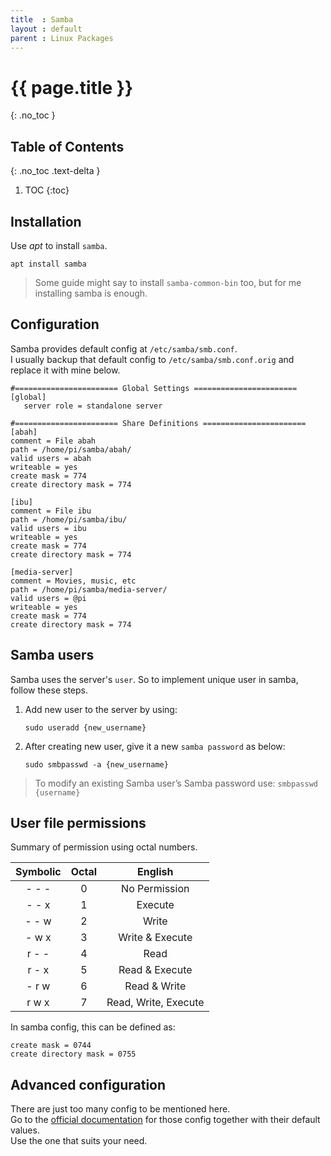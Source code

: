 ```yaml
---
title  : Samba
layout : default
parent : Linux Packages
---
```


# {{ page.title }}
{: .no_toc }

## Table of Contents
{: .no_toc .text-delta }

1. TOC
{:toc}

## Installation

Use _apt_ to install `samba`.
```
apt install samba
```
> Some guide might say to install `samba-common-bin` too,
but for me installing samba is enough.

## Configuration

Samba provides default config at `/etc/samba/smb.conf`.<br>
I usually backup that default config to `/etc/samba/smb.conf.orig`
and replace it with mine below.
```
#======================= Global Settings =======================
[global]
   server role = standalone server

#======================= Share Definitions =======================
[abah]
comment = File abah
path = /home/pi/samba/abah/
valid users = abah
writeable = yes
create mask = 774
create directory mask = 774

[ibu]
comment = File ibu
path = /home/pi/samba/ibu/
valid users = ibu
writeable = yes
create mask = 774
create directory mask = 774

[media-server]
comment = Movies, music, etc
path = /home/pi/samba/media-server/
valid users = @pi
writeable = yes
create mask = 774
create directory mask = 774
```

## Samba users

Samba uses the server's `user`.
So to implement unique user in samba, follow these steps.
1. Add new user to the server by using:
    ```
    sudo useradd {new_username}
    ```
2. After creating new user, give it a new `samba password` as below:
    ```
    sudo smbpasswd -a {new_username}
    ```
> To modify an existing Samba user’s Samba password use: `smbpasswd {username}`

## User file permissions

Summary of permission using octal numbers.

| Symbolic | Octal  | English              |
| :------: | :----: | :------------------: |
|   - - -  |   0    | No Permission        |
|   - - x  |   1    | Execute              |
|   - - w  |   2    | Write                |
|   - w x  |   3    | Write & Execute      |
|   r - -  |   4    | Read                 |
|   r - x  |   5    | Read & Execute       |
|   - r w  |   6    | Read & Write         |
|   r w x  |   7    | Read, Write, Execute |

In samba config, this can be defined as:
```
create mask = 0744
create directory mask = 0755
```

## Advanced configuration

There are just too many config to be mentioned here.<br>
Go to the [official documentation](https://www.samba.org/samba/docs/current/man-html/smb.conf.5.html)
for those config together with their default values.<br> 
Use the one that suits your need.

